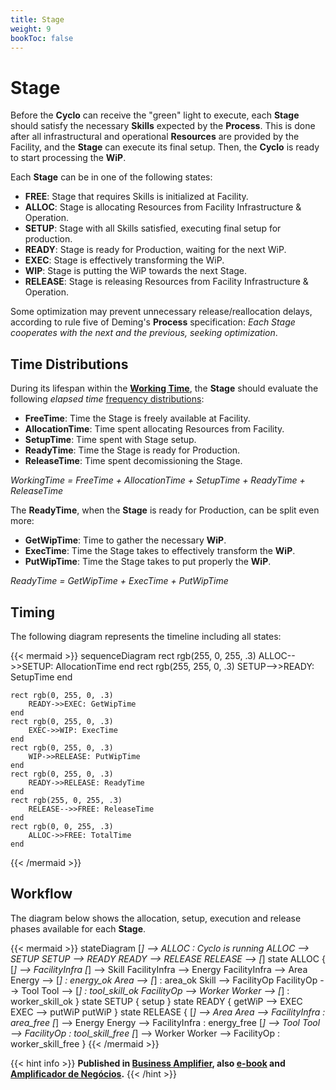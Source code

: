 ```yaml
---
title: Stage
weight: 9
bookToc: false
---
```

# Stage

Before the **Cyclo** can receive the "green" light to execute, each **Stage** should satisfy the necessary **Skills** expected by the **Process**. This is done after all infrastructural and operational **Resources** are provided by the Facility, and the **Stage** can execute its final setup. Then, the **Cyclo** is ready to start processing the **WiP**.

Each **Stage** can be in one of the following states:

- **FREE**: Stage that requires Skills is initialized at Facility.
- **ALLOC**: Stage is allocating Resources from Facility Infrastructure & Operation.
- **SETUP**: Stage with all Skills satisfied, executing final setup for production.
- **READY**: Stage is ready for Production, waiting for the next WiP.
- **EXEC**: Stage is effectively transforming the WiP.
- **WIP**: Stage is putting the WiP towards the next Stage.
- **RELEASE**: Stage is releasing Resources from Facility Infrastructure & Operation.

Some optimization may prevent unnecessary release/reallocation delays, according to rule five of Deming's **Process** specification: *Each Stage cooperates with the next and the previous, seeking optimization*.

## Time Distributions

During its lifespan within the [**Working Time**](/posts/tpm), the **Stage** should evaluate the following *elapsed time* [frequency distributions](/posts/stats):

- **FreeTime**: Time the Stage is freely available at Facility.
- **AllocationTime**: Time spent allocating Resources from Facility.
- **SetupTime**: Time spent with Stage setup.
- **ReadyTime**: Time the Stage is ready for Production.
- **ReleaseTime**: Time spent decomissioning the Stage.

*WorkingTime = FreeTime + AllocationTime + SetupTime + ReadyTime + ReleaseTime* 

The **ReadyTime**, when the **Stage** is ready for Production, can be split even more:

- **GetWipTime**: Time to gather the necessary **WiP**.
- **ExecTime**: Time the Stage takes to effectively transform the **WiP**.
- **PutWipTime**: Time the Stage takes to put properly the **WiP**.

*ReadyTime = GetWipTime + ExecTime + PutWipTime*  

## Timing

The following diagram represents the timeline including all states:

{{< mermaid >}}
sequenceDiagram
    rect rgb(255, 0, 255, .3)
        ALLOC-->>SETUP: AllocationTime
    end
    rect rgb(255, 255, 0, .3)
        SETUP-->>READY: SetupTime
    end

    rect rgb(0, 255, 0, .3)
        READY->>EXEC: GetWipTime
    end
    rect rgb(0, 255, 0, .3)
        EXEC->>WIP: ExecTime
    end
    rect rgb(0, 255, 0, .3)
        WIP->>RELEASE: PutWipTime
    end
    rect rgb(0, 255, 0, .3)
        READY->>RELEASE: ReadyTime
    end
    rect rgb(255, 0, 255, .3)
        RELEASE-->>FREE: ReleaseTime
    end
    rect rgb(0, 0, 255, .3)
        ALLOC->>FREE: TotalTime
    end
{{< /mermaid >}}

## Workflow

The diagram below shows the allocation, setup, execution and release phases available for each **Stage**.

{{< mermaid >}}
stateDiagram
    [*] --> ALLOC : Cyclo is running
    ALLOC --> SETUP
    SETUP --> READY
    READY --> RELEASE
    RELEASE --> [*]
    state ALLOC {
        [*] --> FacilityInfra
        [*] --> Skill
        FacilityInfra --> Energy
        FacilityInfra --> Area
        Energy --> [*] : energy_ok
        Area --> [*] : area_ok
        Skill --> FacilityOp
        FacilityOp --> Tool
        Tool --> [*] : tool_skill_ok
        FacilityOp --> Worker
        Worker --> [*] : worker_skill_ok
    }
    state SETUP {
        setup
    }
    state READY {
        getWiP --> EXEC
        EXEC --> putWiP
        putWiP
    }
    state RELEASE {
        [*] --> Area
        Area --> FacilityInfra : area_free
        [*] --> Energy
        Energy --> FacilityInfra : energy_free
        [*] --> Tool
        Tool --> FacilityOp : tool_skill_free
        [*] --> Worker
        Worker --> FacilityOp : worker_skill_free
    }
{{< /mermaid >}}

{{< hint info >}}
**Published in [Business Amplifier](https://www.amazon.com/Business-Amplifier-M-Sc-Motta-Lopes/dp/B083XGK14Q), also [e-book](https://www.amazon.com/Business-Amplifier-Jose-Motta-Lopes-ebook-dp-B086L6V6QY/dp/B086L6V6QY/) and [Amplificador de Negócios](https://www.amazon.com/M-Sc-Jose-Motta-Lopes/dp/8592301009).**
{{< /hint >}}
